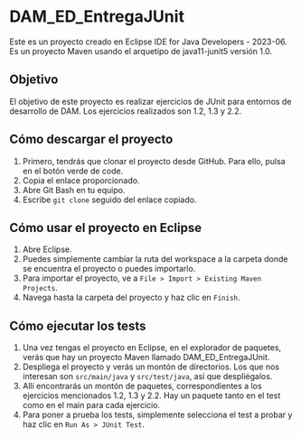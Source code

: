 # DAM_ED_EntregaJUnit

Este es un proyecto creado en Eclipse IDE for Java Developers - 2023-06. Es un proyecto Maven usando el arquetipo de java11-junit5 versión 1.0.

## Objetivo

El objetivo de este proyecto es realizar ejercicios de JUnit para entornos de desarrollo de DAM. Los ejercicios realizados son 1.2, 1.3 y 2.2.

## Cómo descargar el proyecto

1. Primero, tendrás que clonar el proyecto desde GitHub. Para ello, pulsa en el botón verde de code.
2. Copia el enlace proporcionado.
3. Abre Git Bash en tu equipo.
4. Escribe `git clone` seguido del enlace copiado.

## Cómo usar el proyecto en Eclipse

1. Abre Eclipse.
2. Puedes simplemente cambiar la ruta del workspace a la carpeta donde se encuentra el proyecto o puedes importarlo.
3. Para importar el proyecto, ve a `File > Import > Existing Maven Projects`.
4. Navega hasta la carpeta del proyecto y haz clic en `Finish`.

## Cómo ejecutar los tests

1. Una vez tengas el proyecto en Eclipse, en el explorador de paquetes, verás que hay un proyecto Maven llamado DAM_ED_EntregaJUnit.
2. Despliega el proyecto y verás un montón de directorios. Los que nos interesan son `src/main/java` y `src/test/java`, así que despliégalos.
3. Allí encontrarás un montón de paquetes, correspondientes a los ejercicios mencionados 1.2, 1.3 y 2.2. Hay un paquete tanto en el test como en el main para cada ejercicio.
4. Para poner a prueba los tests, simplemente selecciona el test a probar y haz clic en `Run As > JUnit Test`.
